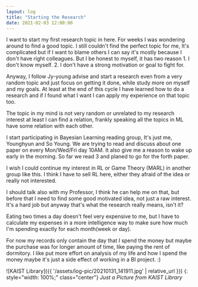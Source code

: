 ```yaml
---
layout: log
title: "Starting the Research"
date: 2021-02-03 12:00:00
---
```


I want to start my first research topic in here. For weeks I was wondering around to find a good topic.
I still couldn't find the perfect topic for me, It's complicated but if I want to blame others I can say it's mostly because I don't have right colleagues.
But I be honest to myself, it has two reason 1. I don't know myself. 2. I don't have a strong motivation or goal to fight for.

Anyway, I follow Jy-young advise and start a research even from a very random topic and just focus on getting it done, while study more on myself and my goals.
At least at the end of this cycle I have learned how to do a research and if I found what I want I can apply my experience on that topic too.

The topic in my mind is not very random or unrelated to my research interest at least I can find a relation, frankly speaking all the topics in ML have some relation with each other.

I start participating in Bayesian Learning reading group, It's just me, Younghyun and So Young. We are trying to read and discuss about one paper on every Mon/Wed/Fri day 10AM. It also give me a reason to wake up early in the morning. So far we read 3 and planed to go for the forth paper.

I wish I could continue my interest in RL or Game Theory (MARL) in another group like this. I think I have to sell RL here, either they afraid of the idea or really not interested.

I should talk also with my Professor, I think he can help me on that, but before that I need to find some good motivated idea, not just a raw interest. It's a hard job but anyway that's what the research really means, isn't it?

Eating two times a day doesn't feel very expensive to me, but I have to calculate my expenses in a more intelligence way to make sure how much I'm spending exactly for each month(week or day).

For now my records only contain the day that I spend the money but maybe the purchase was for longer amount of time, like paying the rent of dormitory.
I like put more effort on analysis of my life and how I spend the money maybe it's just a side effect of working in a BI project. :)

![KAIST Library]({{ '/assets/log-pic/20210131_141911.jpg' | relative_url }})
{: style="width: 100%;" class="center"}
*Just a Picture from KAIST Library*
